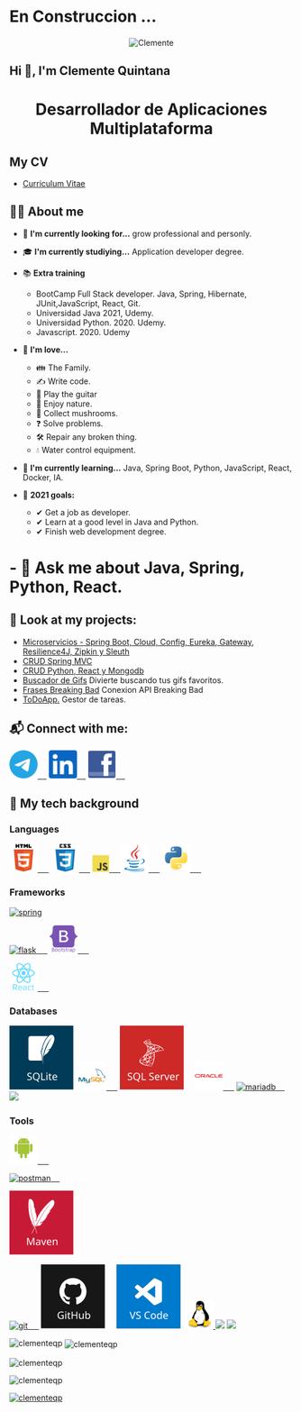 <h1>En Construccion ... </h1>
<p align="center">
  
  
  <img align="center" src="https://user-images.githubusercontent.com/70778944/116804955-35d09800-ab23-11eb-8606-8ce11e19a1b5.jpg" alt="Clemente"  width="400" />
</p>

<h2 align="left">Hi 👋, I'm Clemente Quintana</h2>
<h1 align="center">Desarrollador de Aplicaciones Multiplataforma</h1>

## My CV

- [Curriculum Vitae](https://github.com/clementeqp/CV/blob/master/Clemente_Quintana_Pozo.pdf)

## 👦🏻 About me
- 🌱 **I'm currently looking for...** grow professional and personly.
- 🎓 **I'm currently studiying...** Application developer degree.
- 📚 **Extra training**
  - BootCamp Full Stack developer. Java, Spring, Hibernate, JUnit,JavaScript, React, Git.  
  - Universidad Java 2021, Udemy.
  - Universidad Python. 2020. Udemy.
  - Javascript. 2020. Udemy
- 💓 **I'm love...**
  - 👪 The Family.
  - ✍ Write code.
  - 🎸 Play the guitar
  - 🌼 Enjoy nature.
  - 🍄 Collect mushrooms.
  - ❓  Solve problems.
  - 🛠️ Repair any broken thing.
  - 💧  Water control equipment.
- 📖 **I'm currently learning...** Java, Spring Boot, Python, JavaScript, React, Docker, IA.

- 🏁 **2021 goals:**
  - ✔ Get a job as developer.
  - ✔ Learn at a good level in Java and Python.
  - ✔ Finish web development degree.

# - 💬 Ask me about **Java, Spring, Python, React.**

## 👀 Look at my projects:

  - [Microservicios - Spring Boot, Cloud, Config, Eureka, Gateway, Resilience4J, Zipkin y Sleuth ](https://github.com/clementeqp/microservicios-SpringBoot-2022)
  - [CRUD Spring MVC](https://crud-spring-mvc-clemen.herokuapp.com/)
  - [CRUD Python, React y Mongodb](https://clementeqp.github.io/crud-front/)
  - [Buscador de Gifs](https://clementeqp.github.io/buscaGifs-react/) Divierte buscando tus gifs favoritos.
  - [Frases Breaking Bad](https://clementeqp.github.io/Breaking-Bad/) Conexion API Breaking Bad
  - [ToDoApp.](https://clementeqp.github.io/ToDoApp/) Gestor de tareas.
 

## 📬 Connect with me:


<a href="https://t.me/clementeqp" target="_blank"><img src="img/contact/telegram.svg" width="50">&nbsp;&nbsp;&nbsp;&nbsp;</a>
<a href="https://www.linkedin.com/in/clemente-quintana-pozo/" target="_blank"><img src="img/contact/linkedin.svg" width="50">&nbsp;&nbsp;&nbsp;&nbsp;</a>
<a href="https://fb.com/clementequintanapozo" target="_blank"><img src="img/contact/F_icon.svg" width="50">&nbsp;&nbsp;&nbsp;&nbsp;</a>


## 🎒 My tech background
### Languages
<a href="https://www.w3.org/html/" target="_blank"> <img src="https://raw.githubusercontent.com/devicons/devicon/master/icons/html5/html5-original-wordmark.svg" alt="html5" width="50" height="50"/> &nbsp;&nbsp;&nbsp;&nbsp;</a>
<a href="https://www.w3schools.com/css/" target="_blank"> <img src="https://raw.githubusercontent.com/devicons/devicon/master/icons/css3/css3-original-wordmark.svg" alt="css3" width="50" height="50"/> &nbsp;&nbsp;&nbsp;&nbsp;</a>
<a href="https://developer.mozilla.org/en-US/docs/Web/JavaScript" target="_blank"><img src="https://raw.githubusercontent.com/devicons/devicon/master/icons/javascript/javascript-original.svg" alt="javascript" width="30" height="30"/>&nbsp;&nbsp;&nbsp;&nbsp; </a>
<a href="https://www.java.com" target="_blank"> <img src="https://raw.githubusercontent.com/devicons/devicon/master/icons/java/java-original.svg" alt="java" width="50" height="50"/> &nbsp;&nbsp;&nbsp;&nbsp;</a>
<a href="https://www.python.org" target="_blank"> <img src="https://raw.githubusercontent.com/devicons/devicon/master/icons/python/python-original.svg" alt="python" width="50" height="50"/> &nbsp;&nbsp;&nbsp;&nbsp;</a>
### Frameworks
<a href="https://spring.io/" target="_blank"> <img src="https://www.vectorlogo.zone/logos/springio/springio-icon.svg" alt="spring" width="50" height="50"/></a>
<!--<a href="https://www.djangoproject.com/" target="_blank"> <img src="https://raw.githubusercontent.com/devicons/devicon/master/icons/django/django-original.svg" alt="django" width="50" height="50"/> &nbsp;&nbsp;&nbsp;&nbsp;</a>-->
<a href="https://flask.palletsprojects.com/" target="_blank"> <img src="https://www.vectorlogo.zone/logos/pocoo_flask/pocoo_flask-icon.svg" alt="flask" width="50" height="50"/> &nbsp;&nbsp;&nbsp;&nbsp;</a>
<a href="https://getbootstrap.com" target="_blank"> <img src="https://raw.githubusercontent.com/devicons/devicon/master/icons/bootstrap/bootstrap-plain-wordmark.svg" alt="bootstrap" width="50" height="50"/> &nbsp;&nbsp;&nbsp;&nbsp;</a>

<a href="https://reactjs.org/" target="_blank"> <img src="https://raw.githubusercontent.com/devicons/devicon/master/icons/react/react-original-wordmark.svg" alt="react" width="50" height="50"/> &nbsp;&nbsp;&nbsp;&nbsp;</a>
### Databases
[![SQLite](img/tech_icons/sqlite.svg)](#-my-tech-background)&nbsp;
 <a href="https://www.mysql.com/" target="_blank"> <img src="https://raw.githubusercontent.com/devicons/devicon/master/icons/mysql/mysql-original-wordmark.svg" alt="mysql" width="50" height="50"/> &nbsp;&nbsp;&nbsp;&nbsp;</a>
<a href="https://www.microsoft.com/en-us/sql-server" target="_blank">[![SQLServer](img/tech_icons/sqlserver.svg)](#-my-tech-background)&nbsp;&nbsp;&nbsp;&nbsp;</a>
<a href="https://www.oracle.com/" target="_blank"> <img src="https://raw.githubusercontent.com/devicons/devicon/master/icons/oracle/oracle-original.svg" alt="oracle" width="50" height="50"/> &nbsp;&nbsp;&nbsp;&nbsp;</a>
<a href="https://mariadb.org/" target="_blank"> <img src="https://www.vectorlogo.zone/logos/mariadb/mariadb-icon.svg" alt="mariadb" width="50" height="50"/>&nbsp;&nbsp;&nbsp;&nbsp;</a>
<img src="https://img.icons8.com/color/48/000000/mongodb.png"/>
### Tools

<!--<a href="https://nodejs.org" target="_blank"> <img src="https://raw.githubusercontent.com/devicons/devicon/master/icons/nodejs/nodejs-original-wordmark.svg" alt="nodejs" width="50" height="50"/> &nbsp;&nbsp;&nbsp;&nbsp;</a>-->
 <a href="https://developer.android.com" target="_blank"> <img src="https://raw.githubusercontent.com/devicons/devicon/master/icons/android/android-original-wordmark.svg" alt="android" width="50" height="50"/> &nbsp;&nbsp;&nbsp;&nbsp;</a>
 <!--<a href="https://www.arduino.cc/" target="_blank"> <img src="https://cdn.worldvectorlogo.com/logos/arduino-1.svg" alt="arduino" width="50" height="50"/> &nbsp;&nbsp;&nbsp;&nbsp;</a>-->
<!--<a href="https://www.docker.com/" target="_blank"> <img src="https://raw.githubusercontent.com/devicons/devicon/master/icons/docker/docker-original-wordmark.svg" alt="docker" width="50" height="50"/> &nbsp;&nbsp;&nbsp;&nbsp;</a>-->
 <!--<a href="https://azure.microsoft.com/en-in/" target="_blank"> <img src="https://www.vectorlogo.zone/logos/microsoft_azure/microsoft_azure-icon.svg" alt="azure" width="50" height="50"/> &nbsp;&nbsp;&nbsp;&nbsp;</a>-->
 <a href="https://postman.com" target="_blank"> <img src="https://www.vectorlogo.zone/logos/getpostman/getpostman-icon.svg" alt="postman" width="40" height="40"/>&nbsp;&nbsp;&nbsp;&nbsp; </a>
 <!-- <a href="https://www.gnu.org/software/bash/" target="_blank"> <img src="https://www.vectorlogo.zone/logos/gnu_bash/gnu_bash-icon.svg" alt="bash" width="50" height="50"/> &nbsp;&nbsp;&nbsp;&nbsp;</a>-->
[![Maven](img/tech_icons/maven.svg)](#-my-tech-background)&nbsp;
<!--<a href="https://cloud.google.com" target="_blank"> <img src="https://www.vectorlogo.zone/logos/google_cloud/google_cloud-icon.svg" alt="gcp" width="40" height="50"/> &nbsp;&nbsp;&nbsp;&nbsp;</a>-->
<a href="https://git-scm.com/" target="_blank"> <img src="https://www.vectorlogo.zone/logos/git-scm/git-scm-icon.svg" alt="git" width="50" height="50"/> &nbsp;&nbsp;&nbsp;&nbsp;</a>
[![GitHub](img/tech_icons/github.svg)](#-my-tech-background)&nbsp;&nbsp;&nbsp;&nbsp;
[![Vscode](img/tech_icons/vscode.svg)](#-my-tech-background)&nbsp;
<a href="https://www.linux.org/" target="_blank"> <img src="https://raw.githubusercontent.com/devicons/devicon/master/icons/linux/linux-original.svg" alt="linux" width="50" height="50"/> </a> 
<img src="https://img.icons8.com/color/48/000000/intellij-idea.png"/>
<img src="https://img.icons8.com/office/40/000000/java-eclipse.png"/>


<p align="left">                  </p>
<!--[![Eclipse](img/tech_icons/eclipse.svg)](#-my-tech-background)-->
<!--[![Linux](img/tech_icons/linux.svg)](#-my-tech-background)-->
<!--[![Bash](img/tech_icons/bash.svg)](#-my-tech-background)-->


<p><img align="left" src="https://github-readme-stats.vercel.app/api/top-langs?username=clementeqp&show_icons=true&locale=en&layout=compact" alt="clementeqp" /></p>

<p>&nbsp;<img align="center" src="https://github-readme-stats.vercel.app/api?username=clementeqp&show_icons=true&locale=en" alt="clementeqp" /></p>

<p><img align="center" src="https://github-readme-streak-stats.herokuapp.com/?user=clementeqp&" alt="clementeqp" /></p>
<p align="left"> <img src="https://komarev.com/ghpvc/?username=clementeqp&label=Profile%20views&color=0e75b6&style=flat" alt="clementeqp" /> </p>

<p align="left"> <a href="https://github.com/ryo-ma/github-profile-trophy"><img src="https://github-profile-trophy.vercel.app/?username=clementeqp" alt="clementeqp" /></a> </p>
